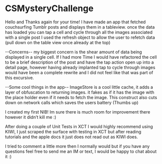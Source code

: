 CSMysteryChallenge
==================

Hello and Thanks again for your time!
I have made an app that fetched couchsurfing Tumblr posts and displays them in a tableview.
once the data has loaded you can tap a cell and cycle through all the images associated with a single post
I used the refresh object to allow the user to refetch data (pull down on the table view once already at the top)

--Concerns--
my biggest concern is the shear amount of data being displayed in a single cell. If I had more Time I would have refactored the cell to be a brief description of the post and have the tap action open up into a detail page, however having already implanted tap to cycle through images would have been a complete rewrite and I did not feel like that was part of this excursive.

--Some cool things in the app--
ImageStore is a cool little cache, it adds a layer of obfuscation to returning images. it fakes as if it has the image with the place holder even if it needs to fetch the image. This construct also cuts down on network calls which saves the users battery (Thumbs up)

I created my first NIB! Im sure there is much room for improvement there however it didn’t kill me :)

After doing a couple of Unit Tests in XCT I would highly recommend using KIWI, I just scraped the surface with testing in XCT but after reading tutorials and the apple docs it just does not read out as KIWI does.

I tried to comment a little more then I normally would but if you have any questions feel free to send me an IM or text, I would be happy to chat about it :)
